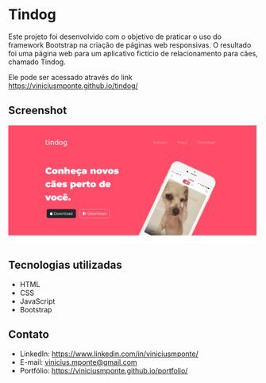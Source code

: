 # Tindog

Este projeto foi desenvolvido com o objetivo de praticar o uso do framework Bootstrap na criação de páginas web responsivas. O resultado foi uma página web para um aplicativo fictício de relacionamento para cães, chamado Tindog.

Ele pode ser acessado através do link https://viniciusmponte.github.io/tindog/

## Screenshot

<img src="https://raw.githubusercontent.com/ViniciusMPonte/portfolio/main/images/tindog.png" style="width: 500px; height: auto;">

## Tecnologias utilizadas

- HTML
- CSS
- JavaScript
- Bootstrap

## Contato

- LinkedIn: https://www.linkedin.com/in/viniciusmponte/
- E-mail: vinicius.mponte@gmail.com
- Portfólio: https://viniciusmponte.github.io/portfolio/
